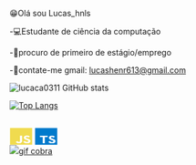 😁Olá sou Lucas_hnls



-💻Estudante de ciência da computação

-📢procuro de primeiro de estágio/emprego

-📖contate-me gmail: lucashenr613@gmail.com

![lucaca0311 GitHub stats](https://github-readme-stats.vercel.app/api?username=lucaca0311&show_icons=true&theme=dark)

[![Top Langs](https://github-readme-stats.vercel.app/api/top-langs/?username=lucaca0311&hide_progress=false)](https://github.com/lucaca0311/github-readme-stats)


<div style="display: inline_block"><br>
  <img align="center" alt="Luca-Js" height="30" width="40" src="https://raw.githubusercontent.com/devicons/devicon/master/icons/javascript/javascript-plain.svg">
  <img align="center" alt="Luca-Ts" height="30" width="40" src="https://raw.githubusercontent.com/devicons/devicon/master/icons/typescript/typescript-plain.svg">
  
  <div>
    <a href="https://www.instagram.com/lucas_hnls/" target="_blank"><img src="
    
  </div>
           
          
          
! [gif cobra](https://github.com/lucaca0311/lucaca0311/blob/output/github-contribution-grid-snake.svg)
                     
